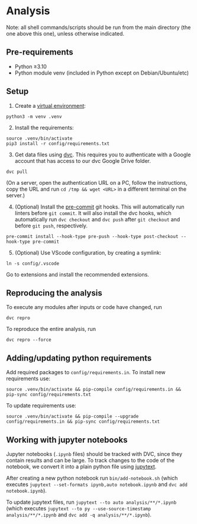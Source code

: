 # Analysis

Note: all shell commands/scripts should be run from the main directory (the one above this one), unless otherwise indicated.

## Pre-requirements

- Python ≥3.10
- Python module venv (included in Python except on Debian/Ubuntu/etc)

## Setup

<!-- 0. Fill in `config/.env.template` and save it as `.env` in the main directory -->

1. Create a [virtual environment](https://docs.python.org/3/library/venv.html):
```shell
python3 -m venv .venv
```

2. Install the requirements:
```shell
source .venv/bin/activate
pip3 install -r config/requirements.txt
```

3. Get data files using [dvc](https://dvc.org/). This requires you to authenticate with a Google account that has access to our dvc Google Drive folder.
```shell
dvc pull
```

(On a server, open the authentication URL on a PC, follow the instructions, copy the URL and run `cd /tmp && wget <URL>` in a different terminal on the server.)

4. (Optional) Install the [pre-commit](https://pre-commit.com/) git hooks. This will automatically run linters before `git commit`. It will also install the dvc hooks, which automatically run `dvc checkout` and `dvc push` after `git checkout` and before `git push`, respectively.
```shell
pre-commit install --hook-type pre-push --hook-type post-checkout --hook-type pre-commit
```

5. (Optional) Use VScode configuration, by creating a symlink:
```shell
ln -s config/.vscode
```

Go to extensions and install the recommended extensions.

## Reproducing the analysis

To execute any modules after inputs or code have changed, run
```
dvc repro
```

To reproduce the entire analysis, run
```
dvc repro --force
```

## Adding/updating python requirements

Add required packages to `config/requirements.in`. To install new requirements use:
```shell
source .venv/bin/activate && pip-compile config/requirements.in && pip-sync config/requirements.txt
```

To update requirements use:
```shell
source .venv/bin/activate && pip-compile --upgrade config/requirements.in && pip-sync config/requirements.txt
```

## Working with jupyter notebooks

Jupyter notebooks (`.ipynb` files) should be tracked with DVC, since they contain results and can be large. To track changes to the code of the notebook, we convert it into a plain python file using [jupytext](https://jupytext.readthedocs.io/).

After creating a new python notebook run `bin/add-notebook.sh` (which executes `jupytext --set-formats ipynb,auto notebook.ipynb` and `dvc add notebook.ipynb`).

To update jupytext files, run `jupytext --to auto analysis/**/*.ipynb` (which executes `jupytext --to py --use-source-timestamp analysis/**/*.ipynb` and `dvc add -q analysis/**/*.ipynb`).
